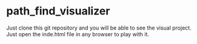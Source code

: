 # path_find_visualizer

Just clone this git repository and you will be able to
see the visual project.
Just open the inde.html file in any browser to play with it.
